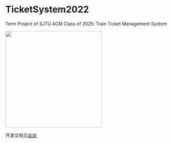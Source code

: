 # TicketSystem2022
Term Project of SJTU ACM Class of 2025: Train Ticket Management System

<img src="https://s3.bmp.ovh/imgs/2022/04/26/40c7cd6fc428b678.png" width=300 />

开发文档见[此处](https://github.com/Yang-Chincheng/TicketSystem2022/tree/main/docs/design.md)
